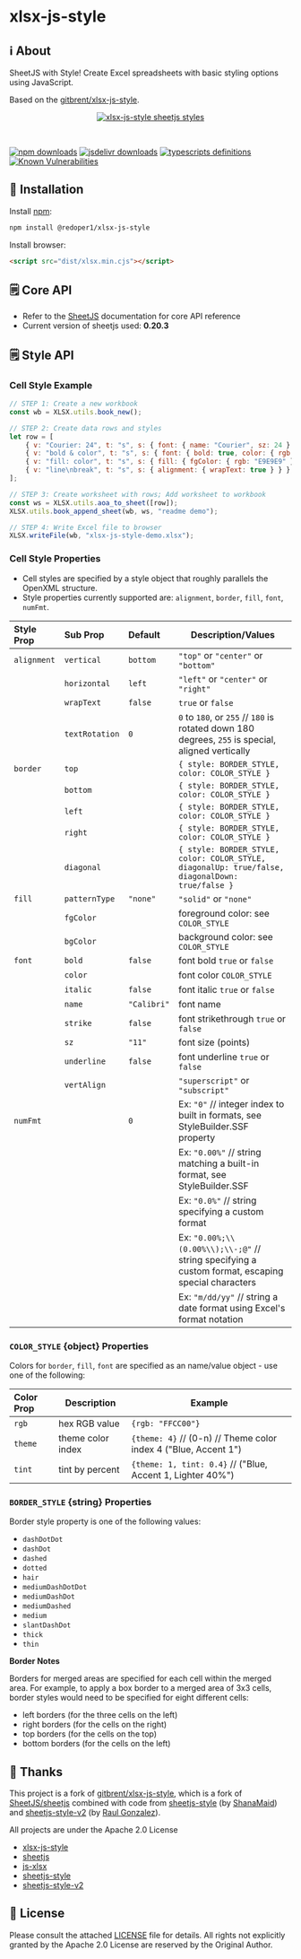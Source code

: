 # xlsx-js-style

## ℹ️ About

SheetJS with Style! Create Excel spreadsheets with basic styling options using JavaScript.

Based on the [gitbrent/xlsx-js-style](https://github.com/gitbrent/xlsx-js-style).

<p align="center">
  <a href="https://github.com/redoper1/xlsx-js-style/">
    <img alt="xlsx-js-style sheetjs styles" title="xlsx-js-style sheetjs styles" src="https://github.com/redoper1/xlsx-js-style/blob/48ad46f7d349fed24ba4313ff1d9e53db52875bc/demos/browser/images/readme_banner.png"/>
  </a>
</p>
<br/>

[![npm downloads](https://img.shields.io/npm/dm/@redoper1/xlsx-js-style.svg)](https://www.npmjs.com/package/@redoper1/xlsx-js-style) [![jsdelivr downloads](https://data.jsdelivr.com/v1/package/npm/@redoper1/xlsx-js-style/badge)](https://www.jsdelivr.com/package/npm/@redoper1/xlsx-js-style) [![typescripts definitions](https://img.shields.io/npm/types/xlsx-js-style)](https://img.shields.io/npm/types/@redoper1/xlsx-js-style) [![Known Vulnerabilities](https://snyk.io/test/npm/@redoper1/xlsx-js-style/badge.svg)](https://snyk.io/test/npm/@redoper1/xlsx-js-style)

## 🔌 Installation

Install [npm](https://www.npmjs.org/package/@redoper1/xlsx-js-style):

```sh
npm install @redoper1/xlsx-js-style
```

Install browser:

```html
<script src="dist/xlsx.min.cjs"></script>
```

## 🗒 Core API

-   Refer to the [SheetJS](https://sheetjs.com/) documentation for core API reference
-   Current version of sheetjs used: **0.20.3**

## 🗒 Style API

### Cell Style Example

```js
// STEP 1: Create a new workbook
const wb = XLSX.utils.book_new();

// STEP 2: Create data rows and styles
let row = [
	{ v: "Courier: 24", t: "s", s: { font: { name: "Courier", sz: 24 } } },
	{ v: "bold & color", t: "s", s: { font: { bold: true, color: { rgb: "FF0000" } } } },
	{ v: "fill: color", t: "s", s: { fill: { fgColor: { rgb: "E9E9E9" } } } },
	{ v: "line\nbreak", t: "s", s: { alignment: { wrapText: true } } },
];

// STEP 3: Create worksheet with rows; Add worksheet to workbook
const ws = XLSX.utils.aoa_to_sheet([row]);
XLSX.utils.book_append_sheet(wb, ws, "readme demo");

// STEP 4: Write Excel file to browser
XLSX.writeFile(wb, "xlsx-js-style-demo.xlsx");
```

### Cell Style Properties

-   Cell styles are specified by a style object that roughly parallels the OpenXML structure.
-   Style properties currently supported are: `alignment`, `border`, `fill`, `font`, `numFmt`.

| Style Prop  | Sub Prop       | Default     | Description/Values                                                                                |
| :---------- | :------------- | :---------- | ------------------------------------------------------------------------------------------------- |
| `alignment` | `vertical`     | `bottom`    | `"top"` or `"center"` or `"bottom"`                                                               |
|             | `horizontal`   | `left`      | `"left"` or `"center"` or `"right"`                                                               |
|             | `wrapText`     | `false`     | `true` or `false`                                                                                 |
|             | `textRotation` | `0`         | `0` to `180`, or `255` // `180` is rotated down 180 degrees, `255` is special, aligned vertically |
| `border`    | `top`          |             | `{ style: BORDER_STYLE, color: COLOR_STYLE }`                                                     |
|             | `bottom`       |             | `{ style: BORDER_STYLE, color: COLOR_STYLE }`                                                     |
|             | `left`         |             | `{ style: BORDER_STYLE, color: COLOR_STYLE }`                                                     |
|             | `right`        |             | `{ style: BORDER_STYLE, color: COLOR_STYLE }`                                                     |
|             | `diagonal`     |             | `{ style: BORDER_STYLE, color: COLOR_STYLE, diagonalUp: true/false, diagonalDown: true/false }`   |
| `fill`      | `patternType`  | `"none"`    | `"solid"` or `"none"`                                                                             |
|             | `fgColor`      |             | foreground color: see `COLOR_STYLE`                                                               |
|             | `bgColor`      |             | background color: see `COLOR_STYLE`                                                               |
| `font`      | `bold`         | `false`     | font bold `true` or `false`                                                                       |
|             | `color`        |             | font color `COLOR_STYLE`                                                                          |
|             | `italic`       | `false`     | font italic `true` or `false`                                                                     |
|             | `name`         | `"Calibri"` | font name                                                                                         |
|             | `strike`       | `false`     | font strikethrough `true` or `false`                                                              |
|             | `sz`           | `"11"`      | font size (points)                                                                                |
|             | `underline`    | `false`     | font underline `true` or `false`                                                                  |
|             | `vertAlign`    |             | `"superscript"` or `"subscript"`                                                                  |
| `numFmt`    |                | `0`         | Ex: `"0"` // integer index to built in formats, see StyleBuilder.SSF property                     |
|             |                |             | Ex: `"0.00%"` // string matching a built-in format, see StyleBuilder.SSF                          |
|             |                |             | Ex: `"0.0%"` // string specifying a custom format                                                 |
|             |                |             | Ex: `"0.00%;\\(0.00%\\);\\-;@"` // string specifying a custom format, escaping special characters |
|             |                |             | Ex: `"m/dd/yy"` // string a date format using Excel's format notation                             |

### `COLOR_STYLE` {object} Properties

Colors for `border`, `fill`, `font` are specified as an name/value object - use one of the following:

| Color Prop | Description       | Example                                                         |
| :--------- | ----------------- | --------------------------------------------------------------- |
| `rgb`      | hex RGB value     | `{rgb: "FFCC00"}`                                               |
| `theme`    | theme color index | `{theme: 4}` // (0-n) // Theme color index 4 ("Blue, Accent 1") |
| `tint`     | tint by percent   | `{theme: 1, tint: 0.4}` // ("Blue, Accent 1, Lighter 40%")      |

### `BORDER_STYLE` {string} Properties

Border style property is one of the following values:

-   `dashDotDot`
-   `dashDot`
-   `dashed`
-   `dotted`
-   `hair`
-   `mediumDashDotDot`
-   `mediumDashDot`
-   `mediumDashed`
-   `medium`
-   `slantDashDot`
-   `thick`
-   `thin`

**Border Notes**

Borders for merged areas are specified for each cell within the merged area. For example, to apply a box border to a merged area of 3x3 cells, border styles would need to be specified for eight different cells:

-   left borders (for the three cells on the left)
-   right borders (for the cells on the right)
-   top borders (for the cells on the top)
-   bottom borders (for the cells on the left)

## 🙏 Thanks

This project is a fork of [gitbrent/xlsx-js-style](https://github.com/gitbrent/xlsx-js-style), which is a fork of [SheetJS/sheetjs](https://git.sheetjs.com/sheetjs/sheetjs/) combined with code from
[sheetjs-style](https://www.npmjs.com/package/sheetjs-style) (by [ShanaMaid](https://github.com/ShanaMaid/))
and [sheetjs-style-v2](https://www.npmjs.com/package/sheetjs-style-v2) (by [Raul Gonzalez](https://www.npmjs.com/~armandourbina)).

All projects are under the Apache 2.0 License

-   [xlsx-js-style](https://github.com/gitbrent/xlsx-js-style)
-   [sheetjs](https://git.sheetjs.com/sheetjs/sheetjs/)
-   [js-xlsx](https://github.com/protobi/js-xlsx)
-   [sheetjs-style](https://www.npmjs.com/package/sheetjs-style)
-   [sheetjs-style-v2](https://www.npmjs.com/package/sheetjs-style-v2)

## 🔖 License

Please consult the attached [LICENSE](https://github.com/redoper1/xlsx-js-style/blob/master/LICENSE) file for details. All rights not explicitly
granted by the Apache 2.0 License are reserved by the Original Author.
